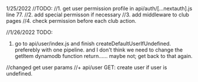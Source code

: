  1/25/2022
 //TODO:
        //1. get user permission profile in api/auth/[...nextauth].js line 77.
        //2. add special permisson if necessary
        //3. add middleware to club pages
        //4. check permission before each club action.


//1/26/2022 TODO: 
1. go to api/user/index.js and finish createDefaultUserIfUndefined. preferebly with one pipeline. and I don't think we need to change the getItem dynamodb function return...... maybe not; get back to that again. 


//changed get user params
//+ api/user GET: create user if user is undefined.